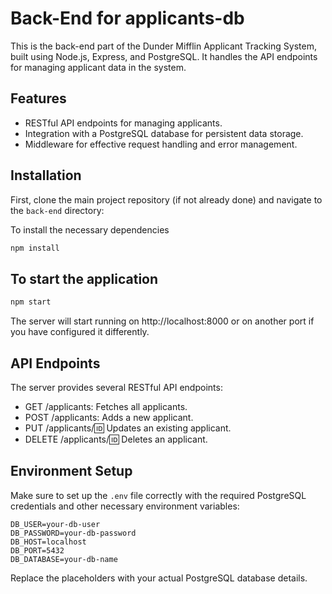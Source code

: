 # Back-End for applicants-db

This is the back-end part of the Dunder Mifflin Applicant Tracking System, built using Node.js, Express, and PostgreSQL. It handles the API endpoints for managing applicant data in the system.

## Features

- RESTful API endpoints for managing applicants.
- Integration with a PostgreSQL database for persistent data storage.
- Middleware for effective request handling and error management.

## Installation

First, clone the main project repository (if not already done) and navigate to the `back-end` directory:

To install the necessary dependencies
```bash
npm install
```

## To start the application

```bash
npm start
```

The server will start running on http://localhost:8000 or on another port if you have configured it differently.

## API Endpoints
The server provides several RESTful API endpoints:

- GET /applicants: Fetches all applicants.
- POST /applicants: Adds a new applicant.
- PUT /applicants/:id: Updates an existing applicant.
- DELETE /applicants/:id: Deletes an applicant.

## Environment Setup
Make sure to set up the `.env` file correctly with the required PostgreSQL credentials and other necessary environment variables:

```plaintext
DB_USER=your-db-user
DB_PASSWORD=your-db-password
DB_HOST=localhost
DB_PORT=5432
DB_DATABASE=your-db-name
```

Replace the placeholders with your actual PostgreSQL database details.